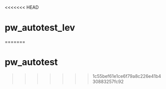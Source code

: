 <<<<<<< HEAD
# pw_autotest_lev
=======
# pw_autotest
>>>>>>> 1c55bef61e1ce6f79a8c226e41b430883257fc92
